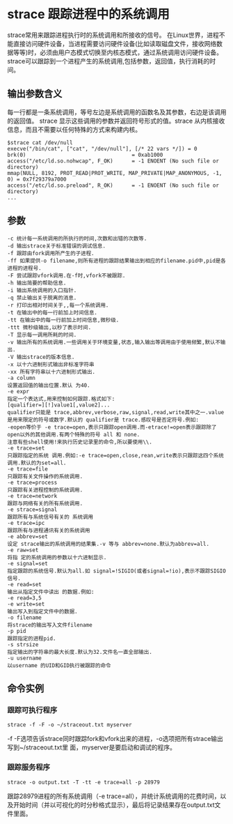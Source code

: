 # strace 跟踪进程中的系统调用 

strace常用来跟踪进程执行时的系统调用和所接收的信号。
在Linux世界，进程不能直接访问硬件设备，当进程需要访问硬件设备(比如读取磁盘文件，接收网络数据等等)时，必须由用户态模式切换至内核态模式，通过系统调用访问硬件设备。strace可以跟踪到一个进程产生的系统调用,包括参数，返回值，执行消耗的时间。

## 输出参数含义

每一行都是一条系统调用，等号左边是系统调用的函数名及其参数，右边是该调用的返回值。
strace 显示这些调用的参数并返回符号形式的值。strace
从内核接收信息，而且不需要以任何特殊的方式来构建内核。

    $strace cat /dev/null 
    execve("/bin/cat", ["cat", "/dev/null"], [/* 22 vars */]) = 0
    brk(0)                                  = 0xab1000
    access("/etc/ld.so.nohwcap", F_OK)      = -1 ENOENT (No such file or directory)
    mmap(NULL, 8192, PROT_READ|PROT_WRITE, MAP_PRIVATE|MAP_ANONYMOUS, -1, 0) = 0x7f29379a7000
    access("/etc/ld.so.preload", R_OK)      = -1 ENOENT (No such file or directory)
    ...

## 参数

    -c 统计每一系统调用的所执行的时间,次数和出错的次数等. 
    -d 输出strace关于标准错误的调试信息. 
    -f 跟踪由fork调用所产生的子进程. 
    -ff 如果提供-o filename,则所有进程的跟踪结果输出到相应的filename.pid中,pid是各进程的进程号. 
    -F 尝试跟踪vfork调用.在-f时,vfork不被跟踪. 
    -h 输出简要的帮助信息. 
    -i 输出系统调用的入口指针. 
    -q 禁止输出关于脱离的消息. 
    -r 打印出相对时间关于,,每一个系统调用. 
    -t 在输出中的每一行前加上时间信息. 
    -tt 在输出中的每一行前加上时间信息,微秒级. 
    -ttt 微秒级输出,以秒了表示时间. 
    -T 显示每一调用所耗的时间. 
    -v 输出所有的系统调用.一些调用关于环境变量,状态,输入输出等调用由于使用频繁,默认不输出. 
    -V 输出strace的版本信息. 
    -x 以十六进制形式输出非标准字符串 
    -xx 所有字符串以十六进制形式输出. 
    -a column 
    设置返回值的输出位置.默认 为40. 
    -e expr 
    指定一个表达式,用来控制如何跟踪.格式如下: 
    [qualifier=][!]value1[,value2]... 
    qualifier只能是 trace,abbrev,verbose,raw,signal,read,write其中之一.value是用来限定的符号或数字.默认的 qualifier是 trace.感叹号是否定符号.例如: 
    -eopen等价于 -e trace=open,表示只跟踪open调用.而-etrace!=open表示跟踪除了open以外的其他调用.有两个特殊的符号 all 和 none. 
    注意有些shell使用!来执行历史记录里的命令,所以要使用\\. 
    -e trace=set 
    只跟踪指定的系统 调用.例如:-e trace=open,close,rean,write表示只跟踪这四个系统调用.默认的为set=all. 
    -e trace=file 
    只跟踪有关文件操作的系统调用. 
    -e trace=process 
    只跟踪有关进程控制的系统调用. 
    -e trace=network 
    跟踪与网络有关的所有系统调用. 
    -e strace=signal 
    跟踪所有与系统信号有关的 系统调用 
    -e trace=ipc 
    跟踪所有与进程通讯有关的系统调用 
    -e abbrev=set 
    设定 strace输出的系统调用的结果集.-v 等与 abbrev=none.默认为abbrev=all. 
    -e raw=set 
    将指 定的系统调用的参数以十六进制显示. 
    -e signal=set 
    指定跟踪的系统信号.默认为all.如 signal=!SIGIO(或者signal=!io),表示不跟踪SIGIO信号. 
    -e read=set 
    输出从指定文件中读出 的数据.例如: 
    -e read=3,5 
    -e write=set 
    输出写入到指定文件中的数据. 
    -o filename 
    将strace的输出写入文件filename 
    -p pid 
    跟踪指定的进程pid. 
    -s strsize 
    指定输出的字符串的最大长度.默认为32.文件名一直全部输出. 
    -u username 
    以username 的UID和GID执行被跟踪的命令

## 命令实例

### 跟踪可执行程序

    strace -f -F -o ~/straceout.txt myserver

-f
-F选项告诉strace同时跟踪fork和vfork出来的进程，-o选项把所有strace输出写到\~/straceout.txt里
面，myserver是要启动和调试的程序。

### 跟踪服务程序

    strace -o output.txt -T -tt -e trace=all -p 28979

跟踪28979进程的所有系统调用（-e
trace=all），并统计系统调用的花费时间，以及开始时间（并以可视化的时分秒格式显示），最后将记录结果存在output.txt文件里面。
